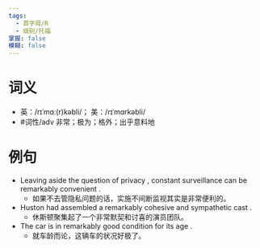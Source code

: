 ```yaml
---
tags:
  - 首字母/R
  - 级别/托福
掌握: false
模糊: false
---
```

# 词义
- 英：/rɪˈmɑː(r)kəbli/； 美：/rɪˈmɑrkəbli/
- #词性/adv  非常；极为；格外；出乎意料地
# 例句
- Leaving aside the question of privacy , constant surveillance can be remarkably convenient .
	- 如果不去管隐私问题的话，实施不间断监视其实是非常便利的。
- Huston had assembled a remarkably cohesive and sympathetic cast .
	- 休斯顿聚集起了一个非常默契和讨喜的演员团队。
- The car is in remarkably good condition for its age .
	- 就车龄而论，这辆车的状况好极了。
